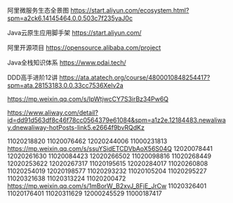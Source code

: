
阿里微服务生态全景图
https://start.aliyun.com/ecosystem.html?spm=a2ck6.14145464.0.0.503c7f235yaJ0c

Java云原生应用脚手架
https://start.aliyun.com/

阿里开源项目
https://opensource.alibaba.com/project

Java全栈知识体系
https://www.pdai.tech/

DDD高手进阶12讲
https://ata.atatech.org/course/4800010848254417?spm=ata.28153183.0.0.33cc7536Xelv2a

https://mp.weixin.qq.com/s/IpWtjwcCY7S3irBz34Pw6Q



https://www.aliway.com/detail?id=dd91d563df8c46f78cc0564379e61084&spm=a1z2e.12184483.newaliway.dnewaliway-hotPosts-link5.e2664f9bvRQdKz



11020218820
11020076462
12020244006
11000231813
https://mp.weixin.qq.com/s/ssuYSidETCDVbAoX56S04Q
12020078441
12020261630
11020084423
12020266502
11020098816
11020268449
12020253622
12020267317
11020195615
12020284017
11020260808
11020254019
12020198577
11020293232
11020105204
11020295227
11020321638
11020313224
11020200472
https://mp.weixin.qq.com/s/1mBorW_B2xvJ_8FjE_JrCw
11020326401
11020176401
11020311629
12000245529
11000187417
